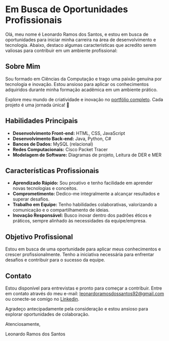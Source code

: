 # Em Busca de Oportunidades Profissionais

Olá, meu nome é Leonardo Ramos dos Santos, e estou em busca de oportunidades para iniciar minha carreira na área de desenvolvimento e tecnologia. Abaixo, destaco algumas características que acredito serem valiosas para contribuir em um ambiente profissional:

## Sobre Mim

Sou formado em Ciências da Computação e trago uma paixão genuína por tecnologia e inovação. Estou ansioso para aplicar os conhecimentos adquiridos durante minha formação acadêmica em um ambiente prático.

<p>Explore meu mundo de criatividade e inovação no <a href="https://lramossantos.github.io/Portifolio/portifolio.html" target="_blank">portfólio completo</a>. Cada projeto é uma jornada única! 🚀</p>

## Habilidades Principais

- **Desenvolvimento Front-end:** HTML, CSS, JavaScript
- **Desenvolvimento Back-end:** Java, Python, C#
- **Bancos de Dados:** MySQL (relacional)
- **Redes Computacionais:** Cisco Packet Tracer
- **Modelagem de Software:** Diagramas de projeto, Leitura de DER e MER

## Características Profissionais

- **Aprendizado Rápido:** Sou proativo e tenho facilidade em aprender novas tecnologias e conceitos.
- **Comprometimento:** Dedico-me integralmente a alcançar resultados e superar desafios.
- **Trabalho em Equipe:** Tenho habilidades colaborativas, valorizando a comunicação e o compartilhamento de ideias.
- **Inovação Responsável:** Busco inovar dentro dos padrões éticos e práticos, sempre alinhado às necessidades da equipe/empresa.

## Objetivo Profissional

Estou em busca de uma oportunidade para aplicar meus conhecimentos e crescer profissionalmente. Tenho a iniciativa necessária para enfrentar desafios e contribuir para o sucesso da equipe.

## Contato

Estou disponível para entrevistas e pronto para começar a contribuir. Entre em contato através do meu e-mail: 
<a href="https://accounts.google.com/AccountChooser/signinchooser?service=mail&continue=https%3A%2F%2Fmail.google.com%2Fmail%2F&flowName=GlifWebSignIn&flowEntry=AccountChooser&ec=asw-gmail-globalnav-signin&theme=glif">leonardoramosdossantos92@gmail.com</a> ou conecte-se comigo no <a href="http://www.linkedin.com/in/leonardo-ramos-dos-santos-8b2895242" target="_blank" rel="external">Linkedin</a>.

Agradeço antecipadamente pela consideração e estou ansioso para explorar oportunidades de colaboração.

Atenciosamente,

Leonardo Ramos dos Santos
